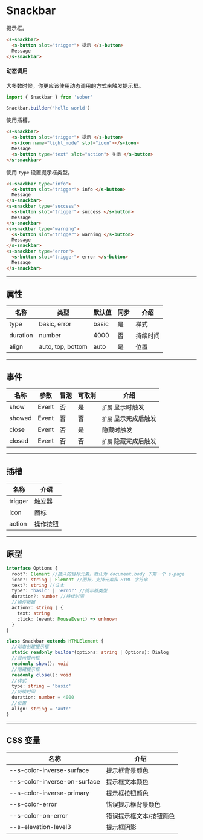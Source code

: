 # Snackbar

提示框。

```html preview
<s-snackbar>
  <s-button slot="trigger"> 提示 </s-button>
  Message
</s-snackbar>
```

#### 动态调用

大多数时候，你更应该使用动态调用的方式来触发提示框。

```ts
import { Snackbar } from 'sober'

Snackbar.builder('hello world')
```


使用插槽。

```html preview
<s-snackbar>
  <s-button slot="trigger"> 提示 </s-button>
  <s-icon name="light_mode" slot="icon"></s-icon>
  Message
  <s-button type="text" slot="action"> 关闭 </s-button>
</s-snackbar>
```

使用 `type` 设置提示框类型。

```html preview
<s-snackbar type="info"> 
  <s-button slot="trigger"> info </s-button>
  Message 
</s-snackbar>
<s-snackbar type="success"> 
  <s-button slot="trigger"> success </s-button>
  Message 
</s-snackbar>
<s-snackbar type="warning"> 
  <s-button slot="trigger"> warning </s-button>
  Message 
</s-snackbar>
<s-snackbar type="error"> 
  <s-button slot="trigger"> error </s-button>
  Message 
</s-snackbar>
```


---

## 属性


| 名称     | 类型               | 默认值 | 同步 | 介绍    |
| -------- | ----------------- | ------ | --- | ------- |
| type     | basic, error      | basic  | 是  | 样式    |
| duration | number            | 4000   | 否  | 持续时间 |
| align    | auto, top, bottom | auto   | 是  | 位置    |

---

## 事件

| 名称   | 参数   | 冒泡 | 可取消 | 介绍                |
| ------ |------ |------|------ |-------------------- |
| show   | Event | 否   | 是    | `扩展` 显示时触发     |
| showed | Event | 否   | 否    | `扩展` 显示完成后触发 |
| close  | Event | 否   | 是    | 隐藏时触发           |
| closed | Event | 否   | 否    | `扩展` 隐藏完成后触发 |

---

## 插槽

| 名称    | 介绍     |
| ------- | ------- |
| trigger | 触发器   |
| icon    | 图标     |
| action  | 操作按钮 |

---

## 原型

```ts
interface Options {
  root?: Element //插入的目标元素，默认为 document.body 下第一个 s-page
  icon?: string | Element //图标，支持元素和 HTML 字符串
  text?: string //文本
  type?: 'basic' | 'error' //提示框类型
  duration?: number //持续时间
  //操作按钮
  action?: string | {
    text: string
    click: (event: MouseEvent) => unknown
  }
}

class Snackbar extends HTMLElement {
  //动态创建提示框
  static readonly builder(options: string | Options): Dialog
  //显示提示框
  readonly show(): void
  //隐藏提示框
  readonly close(): void
  //样式
  type: string = 'basic'
  //持续时间
  duration: number = 4000
  //位置
  align: string = 'auto'
} 
```

---

## CSS 变量

| 名称                         | 介绍                  |
| ---------------------------- | --------------------- |
| --s-color-inverse-surface    | 提示框背景颜色         |
| --s-color-inverse-on-surface | 提示框文本颜色         |
| --s-color-inverse-primary    | 提示框按钮颜色         |
| --s-color-error              | 错误提示框背景颜色      |
| --s-color-on-error           | 错误提示框文本/按钮颜色 |
| --s-elevation-level3         | 提示框阴影             |